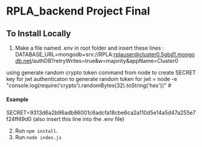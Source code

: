 # RPLA_backend Project Final 

## To Install Locally

1. Make a file named .env in root folder and insert these lines :
DATABASE_URL=mongodb+srv://RPLA:rplauser@cluster0.5gbd1.mongodb.net/authDB?retryWrites=true&w=majority&appName=Cluster0

using generate random crypto token command from node to create SECRET key for jwt authenticaton
to generate random token for jwt = node -e "console.log(require('crypto').randomBytes(32).toString('hex'))" #
#### Example
SECRET=9313d6a2b96adb86001c6adcfa18cbe6ca2a110d5e14a5d47a255e7f24ff49d0 (also insert this line into the .env file)

2. Run `npm install`.
3. Run `node index.js`